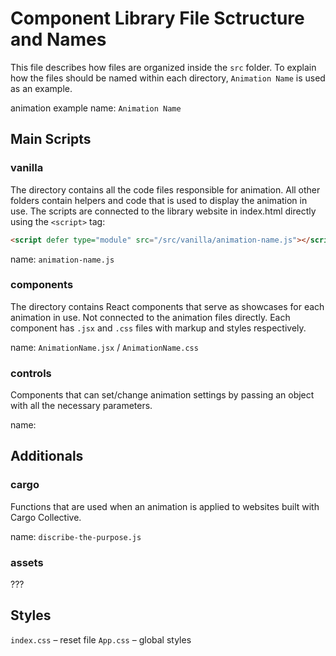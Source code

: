 # Component Library File Sctructure and Names
This file describes how files are organized inside the `src` folder.
To explain how the files should be named within each directory, `Animation Name` is
used as an example.

animation example name: `Animation Name`

## Main Scripts
### vanilla
The directory contains all the code files responsible for animation. All other folders
contain helpers and code that is used to display the animation in use.
The scripts are connected to the library website in index.html directly
using the `<script>` tag:

```html
<script defer type="module" src="/src/vanilla/animation-name.js"></script>
```

name: `animation-name.js`

### components
The directory contains React components that serve as showcases for each animation in use. Not connected to 
the animation files directly. Each component has `.jsx` and `.css` files with markup and styles respectively.

name: `AnimationName.jsx` / `AnimationName.css`

### controls
Components that can set/change animation settings by passing an object with all the necessary parameters.

name:


## Additionals 
### cargo
Functions that are used when an animation is applied to websites built with Cargo Collective.

name: `discribe-the-purpose.js`

### assets
???

## Styles
`index.css` – reset file
`App.css` – global styles
